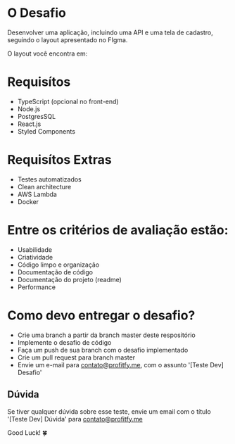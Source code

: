 # **O Desafio**

Desenvolver uma aplicação, incluindo uma API e uma tela de cadastro, seguindo o layout apresentado no FIgma.

O layout você encontra em: 

# Requisítos

- TypeScript (opcional no front-end)
- Node.js
- PostgresSQL
- React.js
- Styled Components

# Requisítos Extras

- Testes automatizados
- Clean architecture
- AWS Lambda
- Docker

# Entre os critérios de avaliação estão:

- Usabilidade
- Criatividade
- Código limpo e organização
- Documentação de código
- Documentação do projeto (readme)
- Performance

# Como devo entregar o desafio?

- Crie uma branch a partir da branch master deste respositório
- Implemente o desafio de código
- Faça um push de sua branch com o desafio implementado
- Crie um pull request para branch master
- Envie um e-mail para contato@profitfy.me, com o assunto '[Teste Dev] Desafio'

## Dúvida

Se tiver qualquer dúvida sobre esse teste, envie um email com o título '[Teste Dev] Dúvida' para [c](mailto:rh@textecnologia.com.br)ontato@profitfy.me

Good Luck! 🍀
